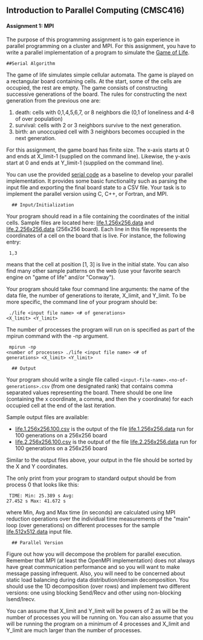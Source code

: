 <!DOCTYPE html>
<!-- saved from url=(0063)https://www.cs.umd.edu/class/fall2023/cmsc416/assignment1.shtml -->
<html lang="en"><head><meta http-equiv="Content-Type" content="text/html; charset=UTF-8">
    <!-- Required meta tags -->
    

<div class="container-fluid">
  <div class="add-padding">
    <div class="row" style="padding-top: 70px;">
      <div class="col-md-12 pt-md-3">
      <h2 class="text-center">Introduction to Parallel Computing (CMSC416)</h2>
      <h4>Assignment 1: MPI</h4>
      <p>
The purpose of this programming assignment is to gain experience in parallel
programming on a cluster and MPI. For this assignment, you have to write a
parallel implementation of a program to simulate the <a href="https://en.wikipedia.org/wiki/Conway%27s_Game_of_Life">Game of Life</a>.
      </p>

    ##Serial Algorithm
The game of life simulates simple cellular automata. The game is played on a
rectangular board containing cells. At the start, some of the cells are
occupied, the rest are empty. The game consists of constructing successive
generations of the board. The rules for constructing the next generation from
the previous one are:
      </p><ol>
        <li>death: cells with 0,1,4,5,6,7, or 8 neighbors die (0,1 of loneliness and 4-8 of over population)</li>
        <li>survival: cells with 2 or 3 neighbors survive to the next generation.</li>
        <li>birth: an unoccupied cell with 3 neighbors becomes occupied in the next generation.</li>
      </ol>
For this assignment, the game board has finite size. The x-axis starts at 0 and
ends at X_limit-1 (supplied on the command line). Likewise, the y-axis start at
0 and ends at Y_limit-1 (supplied on the command line).
      <p></p>

 
You can use the provided <a href="https://github.com/CMSC416/CMSC416/blob/04ebbad5e409310b1a5f09f5201b1c8f1418cd72/assignment-1/serial.C">serial
code</a> as a baseline to develop your parallel implementation.  It provides
some basic functionality such as parsing the input file and exporting the final
board state to a CSV file. Your task is to implement the parallel version using
C, C++, or Fortran, and MPI.
      </p>

      ## Input/Initialization 

Your program should read in a file containing the coordinates of the initial
cells. Sample files are located here: <a href="https://www.cs.umd.edu/class/fall2023/cmsc416/assignments/assign1/data/life.1.256x256.data">life.1.256x256.data</a> and
<a href="https://www.cs.umd.edu/class/fall2023/cmsc416/assignments/assign1/data/life.2.256x256.data">life.2.256x256.data</a>
(256x256 board). Each line in this file represents the coordinates of a cell on
the board that is live.  For instance, the following entry:
          </p><pre><code> 
          1,3
          </code></pre>
means that the cell at position [1, 3] is live in the initial state. You can
also find many other sample patterns on the web (use your favorite search
engine on "game of life" and/or "Conway").
      <p></p>

Your program should take four command line arguments: the name of the data
file, the number of generations to iterate, X_limit, and Y_limit.  To be more
specific, the command line of your program should be:
          </p><pre><code>
          ./life &lt;input file name&gt; &lt;# of generations&gt; &lt;X_limit&gt; &lt;Y_limit&gt;
          </code></pre>
      <p></p>

The number of processes the program will run on is specified as part of the
mpirun command with the -np argument.
          </p><pre><code>
          mpirun -np &lt;number of processes&gt; ./life &lt;input file name&gt; &lt;# of generations&gt; &lt;X_limit&gt; &lt;Y_limit&gt;
          </code></pre>
      <p></p>

      ## Output


Your program should write a single file called
<code>&lt;input-file-name&gt;.&lt;no-of-generations&gt;.csv</code> (from one
designated rank) that contains comma separated values representing the board.
There should be one line (containing the x coordinate, a comma, and then the y
coordinate) for each occupied cell at the end of the last iteration.

Sample output files are available:
        </p><ul>
          <li><a href="https://www.cs.umd.edu/class/fall2023/cmsc416/assignments/assign1/data/life.1.256x256.100.csv">life.1.256x256.100.csv</a> is the output of the file <a href="https://www.cs.umd.edu/class/fall2023/cmsc416/assignments/assign1/data/life.1.256x256.data">life.1.256x256.data</a> run for 100 generations on a 256x256 board</li>
          <li><a href="https://www.cs.umd.edu/class/fall2023/cmsc416/assignments/assign1/data/life.2.256x256.100.csv">life.2.256x256.100.csv</a> is the output of the file <a href="https://www.cs.umd.edu/class/fall2023/cmsc416/assignments/assign1/data/life.2.256x256.data">life.2.256x256.data</a> run for 100 generations on a 256x256 board</li>
        </ul>
Similar to the output files above, your output in the file should be sorted by
the X and Y coordinates.
      <p></p>


The only print from your program to standard output should be from process 0
that looks like this:
        </p><pre><code>
        TIME: Min: 25.389 s Avg: 27.452 s Max: 41.672 s
        </code></pre>
where Min, Avg and Max time (in seconds) are calculated using MPI reduction
operations over the individual time measurements of the "main" loop (over
generations) on different processes for the sample <a href="https://www.cs.umd.edu/class/fall2023/cmsc416/assignments/assign1/data/life.512x512.data">life.512x512.data</a> input
file.
      <p></p>

      ## Parallel Version 

Figure out how you will decompose the problem for parallel execution.  Remember
that MPI (at least the OpenMPI implementation) does not always have great
communication performance and so you will want to make message passing
infrequent. Also, you will need to be concerned about static load balancing
during data distribution/domain decomposition.
You should use the 1D decomposition (over rows) and implement two different versions: one using blocking Send/Recv and other using non-blocking Isend/Irecv.
      </p>


You can assume that X_limit and Y_limit will be powers of 2 as will be the number of processes you will be running on. You can also assume that you will be running the program on a minimum of 4 processes and X_limit and Y_limit are much larger than the number of processes.
      </p>
  </div>
</div> <!-- end of document -->


</body><grammarly-desktop-integration data-grammarly-shadow-root="true"><template shadowrootmode="open"><style>
      div.grammarly-desktop-integration {
        position: absolute;
        width: 1px;
        height: 1px;
        padding: 0;
        margin: -1px;
        overflow: hidden;
        clip: rect(0, 0, 0, 0);
        white-space: nowrap;
        border: 0;
        -moz-user-select: none;
        -webkit-user-select: none;
        -ms-user-select:none;
        user-select:none;
      }
